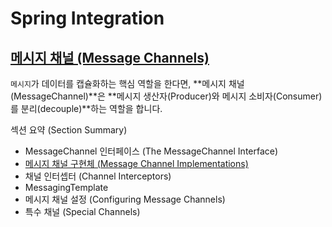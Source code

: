 # Spring Integration
## [메시지 채널 (Message Channels)](https://docs.spring.io/spring-integration/reference/channel.html)

`메시지`가 데이터를 캡슐화하는 핵심 역할을 한다면, **메시지 채널(MessageChannel)**은 **메시지 생산자(Producer)와 메시지 소비자(Consumer)를 분리(decouple)**하는 역할을 합니다.

섹션 요약 (Section Summary)
- MessageChannel 인터페이스 (The MessageChannel Interface)
- [메시지 채널 구현체 (Message Channel Implementations)](20250907_Message_Channel_Implementations.md)
- 채널 인터셉터 (Channel Interceptors)
- MessagingTemplate
- 메시지 채널 설정 (Configuring Message Channels)
- 특수 채널 (Special Channels)